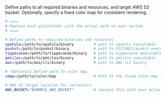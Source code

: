 Define paths to all required binaries and resources, and target AWS S3 bucket. Optionally, specify a fixed color map for consistent rendering.

```bash
# ====
# Replace each placeholder with the actual path on your system.  
# ====

# Define paths to required binaries and resources
spatula=/path/to/spatula/binary         # path to spatula executable
punkst=/path/to/punkst/binary           # path to FICTURE2/punkst executable
tippecanoe=/path/to/tippecanoe/binary   # path to tippecanoe executable
pmtiles=/path/to/pmtiles/binary         # path to pmtiles executable
aws=/path/to/aws/cli/binary             # path to AWS CLI binary

# (Optional) Define path to color map. 
cmap=/path/to/color/map                 # Path to the fixed color map for rendering. cartloader provides a fixed color map at cartloader/assets/fixed_color_map_256.tsv.

# AWS S3 target location for cartostore
AWS_BUCKET="EXAMPLE_AWS_BUCKET"         # replace this with your actual S3 bucket name
```